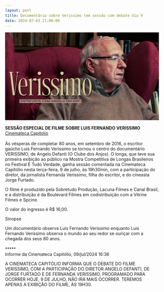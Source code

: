 ```yaml
---
layout: post
title: Documentário sobre Verissimo tem sessão com debate dia 9
date: 2024-07-03 21:08:09
---
```

![](/uploads/verissimo-doc.jpg)

**SESSÃO ESPECIAL DE FILME SOBRE LUIS FERNANDO VERISSIMO**\
[Cinemateca Capitolio](https://www.capitolio.org.br/eventos/7273/verissimo-debate/)\
\
Às vésperas de completar 80 anos, em setembro de 2016, o escritor gaúcho Luis Fernando Verissimo se tornou o centro do documentário VERISSIMO, de Angelo Defanti (O Clube dos Anjos). O longa, que teve sua primeira exibição ao público na Mostra Competitiva de Longas Brasileiros no Festival É Tudo Verdade, ganha sessão comentada na Cinemateca Capitólio nesta terça-feira, 9 de julho, às 19h30min, com a participação do diretor, da jornalista Fernanda Verissimo, filha do escritor, e do cineasta Jorge Furtado.

O filme é produzido pela Sobretudo Produção, Lacuna Filmes e Canal Brasil, e a distribuição é da Boulevard Filmes em codistribuição com  a Vitrine Filmes e Spcine.

O valor do ingresso é R$ 16,00.

Sinopse

Um documentário observa Luis Fernando Verissimo enquanto Luis Fernando Verissimo observa o mundo ao seu redor se ouriçar com a chegada dos seus 80 anos.\
\
\*﻿\*\*\**\
Informe da Cinemateca Capitólio, 09/jul/2024 16:36

A CINEMATECA CAPITÓLIO INFORMA QUE O DEBATE DO FILME VERISSIMO, COM A PARTICIPAÇÃO DO DIRETOR ANGELO DEFANTI, DE JORGE FURTADO E DE FERNANDA VERISSIMO, PROGRAMADO PARA OCORRER HOJE, 9 DE JULHO, NÃO IRÁ MAIS OCORRER. TEREMOS APENAS A EXIBIÇÃO DO FILME, ÀS 19H30.